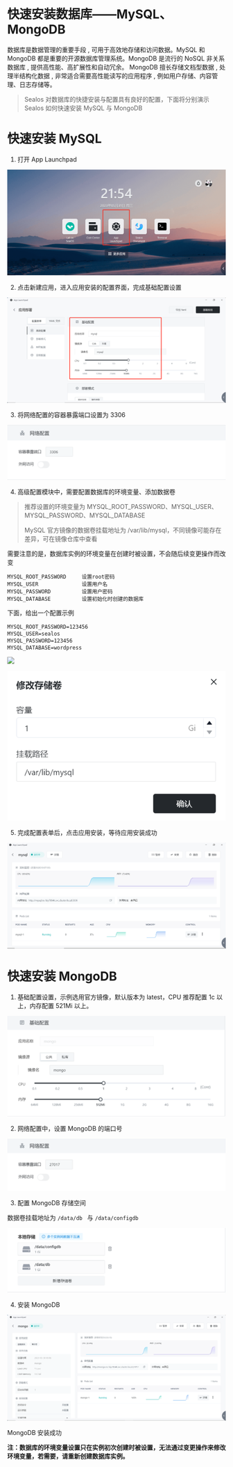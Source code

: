 # 快速安装数据库——MySQL、MongoDB

数据库是数据管理的重要手段 , 可用于高效地存储和访问数据。MySQL 和 MongoDB 都是重要的开源数据库管理系统。MongoDB 是流行的 NoSQL 非关系数据库 , 提供高性能、高扩展性和自动冗余。 MongoDB 擅长存储文档型数据 , 处理半结构化数据 , 非常适合需要高性能读写的应用程序 , 例如用户存储、内容管理、日志存储等。

> Sealos 对数据库的快捷安装与配置具有良好的配置，下面将分别演示 Sealos 如何快速安装 MySQL 与 MongoDB

# 快速安装 MySQL

1. 打开 App Launchpad

![](./images/image-20230531215519853.png)

2. 点击新建应用，进入应用安装的配置界面，完成基础配置设置

![](./images/image-20230531215812925.png)

3. 将网络配置的容器暴露端口设置为 3306

![](./images/image-20230531224149241.png)

4. 高级配置模块中，需要配置数据库的环境变量、添加数据卷

> 推荐设置的环境变量为 MYSQL_ROOT_PASSWORD、MYSQL_USER、MYSQL_PASSWORD、MYSQL_DATABASE
>
> MySQL 官方镜像的数据卷挂载地址为 /var/lib/mysql，不同镜像可能存在差异，可在镜像仓库中查看

需要注意的是，数据库实例的环境变量在创建时被设置，不会随后续变更操作而改变

```Plain
MYSQL_ROOT_PASSWORD     设置root密码
MYSQL_USER              设置用户名
MYSQL_PASSWORD          设置用户密码
MYSQL_DATABASE          设置初始化时创建的数据库
```

下面，给出一个配置示例

```Plain
MYSQL_ROOT_PASSWORD=123456    
MYSQL_USER=sealos
MYSQL_PASSWORD=123456
MYSQL_DATABASE=wordpress
```

![](./images/image-20230531220308544.png)

![](./images/image-202305312203085400.png)

5. 完成配置表单后，点击应用安装，等待应用安装成功

![](./images/image-20230531220713237.png)

# 快速安装 MongoDB

1. 基础配置设置，示例选用官方镜像，默认版本为 latest，CPU 推荐配置 1c 以上，内存配置 521Mi 以上。

![](./images/image-20230531224741141.png)

2. 网络配置中，设置 MongoDB 的端口号

![](./images/image-20230531224839518.png)

3. 配置 MongoDB 存储空间

数据卷挂载地址为 `/data/db ` 与 `/data/configdb`

![](./images/image-20230531224949002.png)

4. 安装 MongoDB

![](./images/image-20230531225028654.png)

MongoDB 安装成功

**注：数据库的环境变量设置只在实例初次创建时被设置，无法通过变更操作来修改环境变量，若需要，请重新创建数据库实例。**
